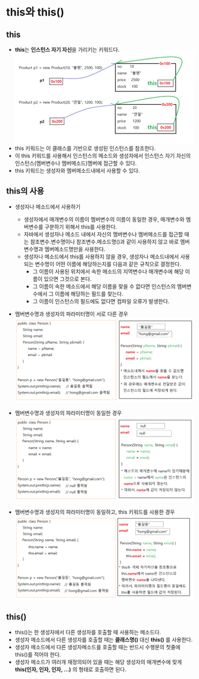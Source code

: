 # this와 this()

## this
- **this**는 **인스턴스 자기 자신**을 가리키는 키워드다.
  <kbd>![alt this키워드](/images/java/this.png)</kbd>
- this 키워드는 이 클래스를 기반으로 생성된 인스턴스를 참조한다.
- 이 this 키워드를 사용해서 인스턴스의 메소드와 생성자에서 인스턴스 자기 자신의 인스턴스(멤버변수나 멤버메소드)멤버에 접근할 수 있다.
- this 키워드는 생성자와 멤버메소드내에서 사용할 수 있다.

## this의 사용
- 생성자나 메소드에서 사용하기
  * 생성자에서 매개변수의 이름이 멤버변수의 이름이 동일한 경우, 매개변수와 멤버변수를 구분하기 위해서 this를 사용한다.
  * 자바에서 생성자나 메소드 내에서 자신의 멤버변수나 멤버메소드를 접근할 때는 참조변수.변수명이나 참조변수.메소드명()과 같이 사용하지 않고 바로 멤버변수명과 멤버메소드명만을 사용한다.
  * 생성자나 메소드에서 this를 사용하지 않을 경우, 생성자나 메소드내에서 사용되는 변수명이 어떤 이름에 해당하는지를 다음과 같은 규칙으로 결정한다.
    + 그 이름이 사용된 위치에서 속한 메소드의 지역변수나 매개변수에 해당 이름이 있으면 그것으로 본다.
    + 그 이름이 속한 메소드에서 해당 이름을 찾을 수 없다면 인스턴스의 멤버변수에서 그 이름에 해당하는 필드를 찾는다.
    + 그 이름이 인스턴스의 필드에도 없다면 컴파일 오류가 발생한다.
  
- 멤버변수명과 생성자의 파라미터명이 서로 다른 경우
  <kbd>![alt this사용하기](/images/java/this1.png)</kbd>
- 멤버변수명과 생성자의 파라미터명이 동일한 경우
  <kbd>![alt this사용하기](/images/java/this2.png)</kbd>
- 멤버변수명과 생성자의 파라미터명이 동일하고, this 키워드를 사용한 경우
  <kbd>![alt this사용하기](/images/java/this3.png)</kbd>
  
## this()
- this()는 한 생성자에서 다른 생성자를 호출할 때 사용하는 메소드다.
- 생성자 메소드에서 다른 생성자를 호출할 때는 **클래스명()** 대신 **this()** 를 사용한다.
- 생성자 메소드에서 다른 생성자메소드를 호출할 때는 반드시 수행문의 첫줄에 this()를 적어야 한다.
- 생성자 메소드가 여러개 재정의되어 있을 때는 해당 생성자의 매개변수에 맞게 **this(인자, 인자, 인자, ...)** 의 형태로 호출하면 된다.

  
